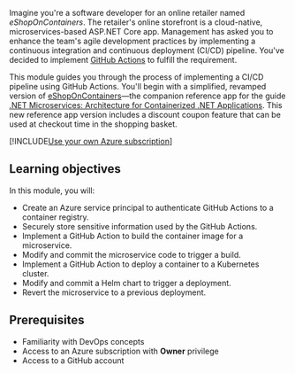 Imagine you're a software developer for an online retailer named *eShopOnContainers*. The retailer's online storefront is a cloud-native, microservices-based ASP.NET Core app. Management has asked you to enhance the team's agile development practices by implementing a continuous integration and continuous deployment (CI/CD) pipeline. You've decided to implement [GitHub Actions](https://help.github.com/actions/getting-started-with-github-actions/about-github-actions) to fulfill the requirement.

This module guides you through the process of implementing a CI/CD pipeline using GitHub Actions. You'll begin with a simplified, revamped version of [eShopOnContainers](https://github.com/dotnet-architecture/eShopOnContainers)&mdash;the companion reference app for the guide [.NET Microservices: Architecture for Containerized .NET Applications](/dotnet/architecture/microservices). This new reference app version includes a discount coupon feature that can be used at checkout time in the shopping basket.

[!INCLUDE[Use your own Azure subscription](../../includes/microservices/your-own-az-subscription.md)]

## Learning objectives

In this module, you will:

- Create an Azure service principal to authenticate GitHub Actions to a container registry.
- Securely store sensitive information used by the GitHub Actions.
- Implement a GitHub Action to build the container image for a microservice.
- Modify and commit the microservice code to trigger a build.
- Implement a GitHub Action to deploy a container to a Kubernetes cluster.
- Modify and commit a Helm chart to trigger a deployment.
- Revert the microservice to a previous deployment.

## Prerequisites

- Familiarity with DevOps concepts
- Access to an Azure subscription with **Owner** privilege
- Access to a GitHub account
